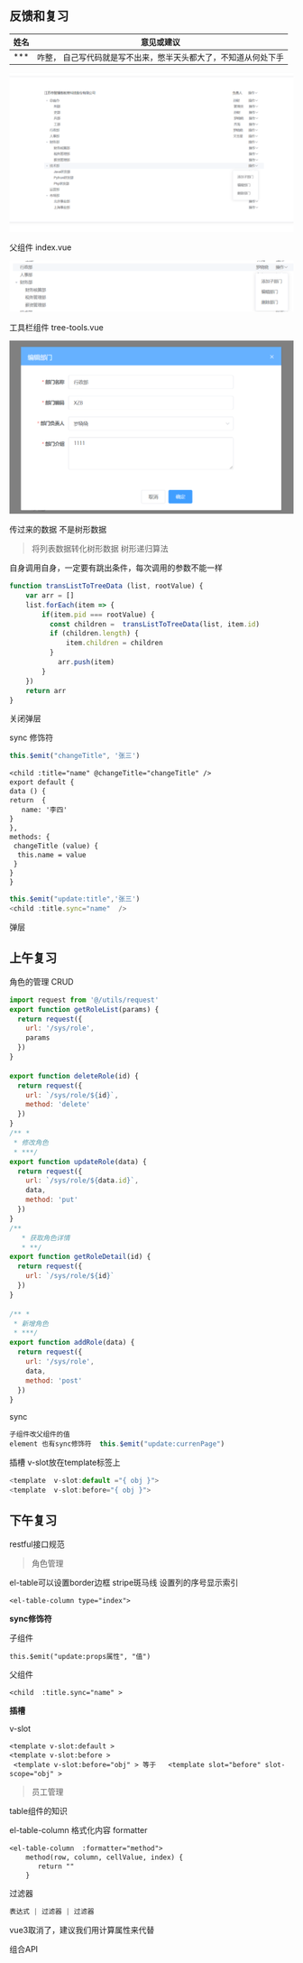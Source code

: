 ## 反馈和复习

| 姓名 | 意见或建议                                                   |
| ---- | ------------------------------------------------------------ |
| ***  | 咋整， 自己写代码就是写不出来，憋半天头都大了，不知道从何处下手 |

![image-20201210085013588](assets/image-20201210085013588.png)

父组件 index.vue

![image-20201210085043964](assets/image-20201210085043964.png)

工具栏组件  tree-tools.vue



![image-20201210085112559](assets/image-20201210085112559.png)



传过来的数据 不是树形数据

>  将列表数据转化树形数据    树形递归算法

自身调用自身，一定要有跳出条件，每次调用的参数不能一样

```js
function transListToTreeData (list, rootValue) {
    var arr = []
    list.forEach(item => {
        if(item.pid === rootValue) {
          const children =  transListToTreeData(list, item.id)
          if (children.length) {
              item.children = children
          }
            arr.push(item)
        }
    })
    return arr
}
```

关闭弹层

sync 修饰符

```js
this.$emit("changeTitle", '张三')
```

```vue
<child :title="name" @changeTitle="changeTitle" />
export default {
data () {
return  {  
   name: '李四'
}
},
methods: {
 changeTitle (value) {
  this.name = value
 } 
}
}
```

```js
this.$emit("update:title",'张三')
<child :title.sync="name"  />

```



弹层

## 上午复习

角色的管理 CRUD

```js
import request from '@/utils/request'
export function getRoleList(params) {
  return request({
    url: '/sys/role',
    params
  })
}

export function deleteRole(id) {
  return request({
    url: `/sys/role/${id}`,
    method: 'delete'
  })
}
/** *
 * 修改角色
 * ***/
export function updateRole(data) {
  return request({
    url: `/sys/role/${data.id}`,
    data,
    method: 'put'
  })
}
/**
   * 获取角色详情
   * **/
export function getRoleDetail(id) {
  return request({
    url: `/sys/role/${id}`
  })
}

/** *
 * 新增角色
 * ***/
export function addRole(data) {
  return request({
    url: '/sys/role',
    data,
    method: 'post'
  })
}

```

sync

```js
子组件改父组件的值
element 也有sync修饰符  this.$emit("update:currenPage")
```

插槽   v-slot放在template标签上 

<child  slot="before" slot-scope="{  obj }">

```js
<template  v-slot:default ="{ obj }">
<template  v-slot:before="{ obj }">
```

## 下午复习

restful接口规范

>  角色管理

el-table可以设置border边框  stripe斑马线  设置列的序号显示索引

```vue
<el-table-column type="index">
```

**sync修饰符**

子组件

```vue
this.$emit("update:props属性", "值")
```

父组件

```vue
<child  :title.sync="name" >
```

**插槽**

v-slot

```vue
<template v-slot:default >
<template v-slot:before >
 <template v-slot:before="obj" > 等于   <template slot="before" slot-scope="obj" >
```



> 员工管理

table组件的知识

el-table-column 格式化内容  formatter

```vue
<el-table-column  :formatter="method">
    method(row, column, cellValue, index) {
       return ""
    }
```

过滤器 

```js
表达式 | 过滤器 | 过滤器
```

vue3取消了，建议我们用计算属性来代替

组合API